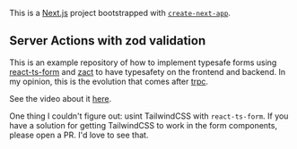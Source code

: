 This is a [Next.js](https://nextjs.org/) project bootstrapped with [`create-next-app`](https://github.com/vercel/next.js/tree/canary/packages/create-next-app).

## Server Actions with zod validation

This is an example repository of how to implement typesafe forms using [react-ts-form](https://react-ts-form.com/) and [zact](https://github.com/pingdotgg/zact) to have typesafety on the frontend and backend. In my opinion, this is the evolution that comes after [trpc](https://trpc.io/).

See the video about it [here](https://youtu.be/NHF9JJDafkg).

One thing I couldn't figure out: usint TailwindCSS with `react-ts-form`. If you have a solution for getting TailwindCSS to work in the form components, please open a PR. I'd love to see that.
